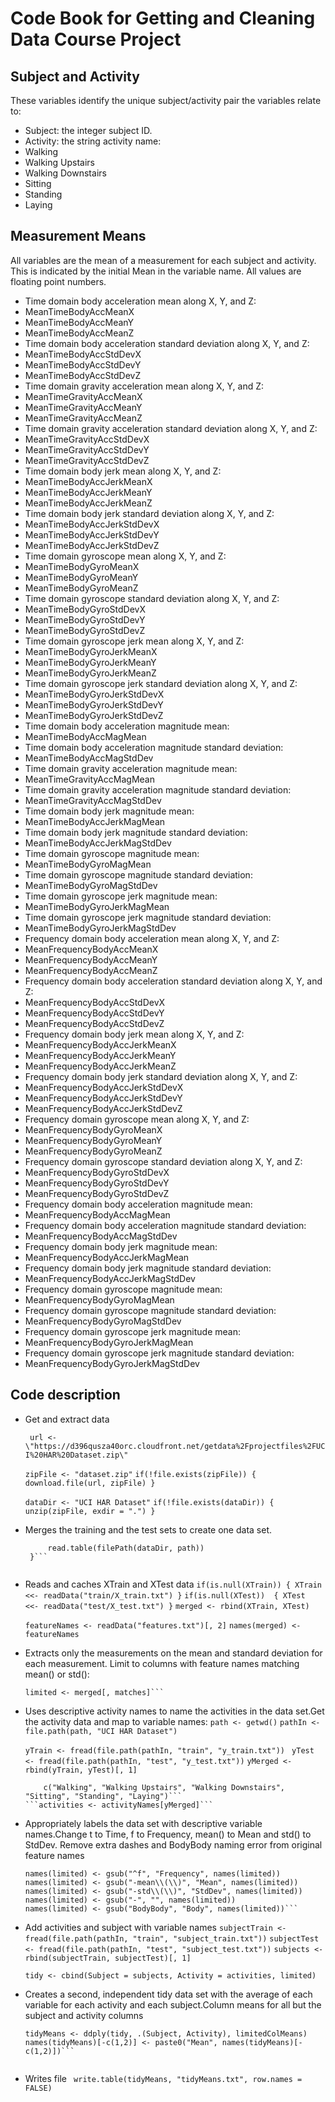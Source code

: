 # Code Book for Getting and Cleaning Data Course Project

## Subject and Activity

These variables identify the unique subject/activity pair the variables relate to:

 - Subject: the integer subject ID.
 - Activity: the string activity name:
  - Walking
  - Walking Upstairs
  - Walking Downstairs
  - Sitting
  - Standing
  - Laying

## Measurement Means

All variables are the mean of a measurement for each subject and activity. This is indicated by the initial Mean in the variable name. All values are floating point numbers.

 - Time domain body acceleration mean along X, Y, and Z:
  - MeanTimeBodyAccMeanX
  - MeanTimeBodyAccMeanY
  - MeanTimeBodyAccMeanZ
 - Time domain body acceleration standard deviation along X, Y, and Z:
  - MeanTimeBodyAccStdDevX
  - MeanTimeBodyAccStdDevY
  - MeanTimeBodyAccStdDevZ
 - Time domain gravity acceleration mean along X, Y, and Z:
  - MeanTimeGravityAccMeanX
  - MeanTimeGravityAccMeanY
  - MeanTimeGravityAccMeanZ
 - Time domain gravity acceleration standard deviation along X, Y, and Z:
  - MeanTimeGravityAccStdDevX
  - MeanTimeGravityAccStdDevY
  - MeanTimeGravityAccStdDevZ
 - Time domain body jerk mean along X, Y, and Z:
  - MeanTimeBodyAccJerkMeanX
  - MeanTimeBodyAccJerkMeanY
  - MeanTimeBodyAccJerkMeanZ
 - Time domain body jerk standard deviation along X, Y, and Z:
  - MeanTimeBodyAccJerkStdDevX
  - MeanTimeBodyAccJerkStdDevY
  - MeanTimeBodyAccJerkStdDevZ
 - Time domain gyroscope mean along X, Y, and Z:
  - MeanTimeBodyGyroMeanX
  - MeanTimeBodyGyroMeanY
  - MeanTimeBodyGyroMeanZ
 - Time domain gyroscope standard deviation along X, Y, and Z:
  - MeanTimeBodyGyroStdDevX
  - MeanTimeBodyGyroStdDevY
  - MeanTimeBodyGyroStdDevZ
 - Time domain gyroscope jerk mean along X, Y, and Z:
  - MeanTimeBodyGyroJerkMeanX
  - MeanTimeBodyGyroJerkMeanY
  - MeanTimeBodyGyroJerkMeanZ
 - Time domain gyroscope jerk standard deviation along X, Y, and Z:
  - MeanTimeBodyGyroJerkStdDevX
  - MeanTimeBodyGyroJerkStdDevY
  - MeanTimeBodyGyroJerkStdDevZ
 - Time domain body acceleration magnitude mean:
  - MeanTimeBodyAccMagMean
 - Time domain body acceleration magnitude standard deviation:
  - MeanTimeBodyAccMagStdDev
 - Time domain gravity acceleration magnitude mean:
  - MeanTimeGravityAccMagMean
 - Time domain gravity acceleration magnitude standard deviation:
  - MeanTimeGravityAccMagStdDev
 - Time domain body jerk magnitude mean:
  - MeanTimeBodyAccJerkMagMean
 - Time domain body jerk magnitude standard deviation:
  - MeanTimeBodyAccJerkMagStdDev
 - Time domain gyroscope magnitude mean:
  - MeanTimeBodyGyroMagMean
 - Time domain gyroscope magnitude standard deviation:
  - MeanTimeBodyGyroMagStdDev
 - Time domain gyroscope jerk magnitude mean:
  - MeanTimeBodyGyroJerkMagMean
 - Time domain gyroscope jerk magnitude standard deviation:
  - MeanTimeBodyGyroJerkMagStdDev
 - Frequency domain body acceleration mean along X, Y, and Z:
  - MeanFrequencyBodyAccMeanX
  - MeanFrequencyBodyAccMeanY
  - MeanFrequencyBodyAccMeanZ
 - Frequency domain body acceleration standard deviation along X, Y, and Z:
  - MeanFrequencyBodyAccStdDevX
  - MeanFrequencyBodyAccStdDevY
  - MeanFrequencyBodyAccStdDevZ
 - Frequency domain body jerk mean along X, Y, and Z:
  - MeanFrequencyBodyAccJerkMeanX
  - MeanFrequencyBodyAccJerkMeanY
  - MeanFrequencyBodyAccJerkMeanZ
 - Frequency domain body jerk standard deviation along X, Y, and Z:
  - MeanFrequencyBodyAccJerkStdDevX
  - MeanFrequencyBodyAccJerkStdDevY
  - MeanFrequencyBodyAccJerkStdDevZ
 - Frequency domain gyroscope mean along X, Y, and Z:
  - MeanFrequencyBodyGyroMeanX
  - MeanFrequencyBodyGyroMeanY
  - MeanFrequencyBodyGyroMeanZ
 - Frequency domain gyroscope standard deviation along X, Y, and Z:
  - MeanFrequencyBodyGyroStdDevX
  - MeanFrequencyBodyGyroStdDevY
  - MeanFrequencyBodyGyroStdDevZ
 - Frequency domain body acceleration magnitude mean:
  - MeanFrequencyBodyAccMagMean
 - Frequency domain body acceleration magnitude standard deviation:
  - MeanFrequencyBodyAccMagStdDev
 - Frequency domain body jerk magnitude mean:
  - MeanFrequencyBodyAccJerkMagMean
 - Frequency domain body jerk magnitude standard deviation:
  - MeanFrequencyBodyAccJerkMagStdDev
 - Frequency domain gyroscope magnitude mean:
  - MeanFrequencyBodyGyroMagMean
 - Frequency domain gyroscope magnitude standard deviation:
  - MeanFrequencyBodyGyroMagStdDev
 - Frequency domain gyroscope jerk magnitude mean:
  - MeanFrequencyBodyGyroJerkMagMean
 - Frequency domain gyroscope jerk magnitude standard deviation:
  - MeanFrequencyBodyGyroJerkMagStdDev

## Code description

* Get and extract data
    
   ``` url <- \"https://d396qusza40orc.cloudfront.net/getdata%2Fprojectfiles%2FUCI%20HAR%20Dataset.zip\"```

    ```zipFile <- "dataset.zip"```
    ```if(!file.exists(zipFile)) { download.file(url, zipFile) }```
        
    ```dataDir <- "UCI HAR Dataset"```
    ```if(!file.exists(dataDir)) { unzip(zipFile, exdir = ".") } ```

    
* Merges the training and the test sets to create one data set.
    
   ``` readData <- function(path) {
        read.table(filePath(dataDir, path))
    }```
    
* Reads and caches XTrain and XTest data
    ```if(is.null(XTrain)) { XTrain <<- readData("train/X_train.txt") }```
    ```if(is.null(XTest))  { XTest  <<- readData("test/X_test.txt") }```
    ```merged <- rbind(XTrain, XTest)```
    
    ```featureNames <- readData("features.txt")[, 2]```
    ```names(merged) <- featureNames```
    
* Extracts only the measurements on the mean and standard deviation for each measurement. Limit to columns with feature names matching mean() or std():
    ```matches <- grep("(mean|std)\\(\\)", names(merged))
    limited <- merged[, matches]```
    
* Uses descriptive activity names to name the activities in the data set.Get the activity data and map to variable names:
    ```path <- getwd()```
    ```pathIn <- file.path(path, "UCI HAR Dataset")```
    
    ```yTrain <- fread(file.path(pathIn, "train", "y_train.txt"))```
   ``` yTest <- fread(file.path(pathIn, "test", "y_test.txt"))```
    ```yMerged <- rbind(yTrain, yTest)[, 1]```
    
    ```activityNames <-
        c("Walking", "Walking Upstairs", "Walking Downstairs", "Sitting", "Standing", "Laying")```
    ```activities <- activityNames[yMerged]```
    
* Appropriately labels the data set with descriptive variable names.Change t to Time, f to Frequency, mean() to Mean and std() to StdDev. Remove extra dashes and BodyBody naming error from original feature names
    ```names(limited) <- gsub("^t", "Time", names(limited))
    names(limited) <- gsub("^f", "Frequency", names(limited))
    names(limited) <- gsub("-mean\\(\\)", "Mean", names(limited))
    names(limited) <- gsub("-std\\(\\)", "StdDev", names(limited))
    names(limited) <- gsub("-", "", names(limited))
    names(limited) <- gsub("BodyBody", "Body", names(limited))```
    
* Add activities and subject with variable  names
    ```subjectTrain <- fread(file.path(pathIn, "train", "subject_train.txt"))```
    ```subjectTest <- fread(file.path(pathIn, "test", "subject_test.txt"))```
    ```subjects <- rbind(subjectTrain, subjectTest)[, 1]```
    
    ```tidy <- cbind(Subject = subjects, Activity = activities, limited)```
    
* Creates a second, independent tidy data set with the average of each variable for each activity and each subject.Column means for all but the subject and activity columns
    ```limitedColMeans <- function(data) { colMeans(data[,-c(1,2)]) }
    tidyMeans <- ddply(tidy, .(Subject, Activity), limitedColMeans)
    names(tidyMeans)[-c(1,2)] <- paste0("Mean", names(tidyMeans)[-c(1,2)])```
    
    
* Writes file
    ``` write.table(tidyMeans, "tidyMeans.txt", row.names = FALSE)```
    